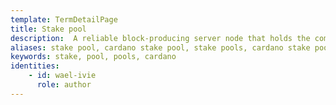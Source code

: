 ```yaml
---
template: TermDetailPage
title: Stake pool
description:  A reliable block-producing server node that holds the combined stake of various stakeholders in a single entity, or pool, on the Cardano network.
aliases: stake pool, cardano stake pool, stake pools, cardano stake pools, cardano mining
keywords: stake, pool, pools, cardano
identities: 
    - id: wael-ivie
      role: author
---
```

